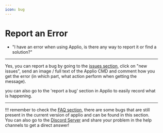 ```yaml
---
icon: bug
---
```

# Report an Error
- "I have an error when using Applio, is there any way to report it or find a solution?"

---
Yes, you can report a bug by going to the [issues section](https://github.com/IAHispano/Applio/issues), click on "new issues", send an image / full text of the Applio CMD and comment how you get the error (in which part, what action perform when getting the message).

you can also go to the 'report a bug' section in Applio to easily record what is happening.

---
!!! remember to check the [FAQ section](/faq/general/errors/), there are some bugs that are still present in the current version of applio and can be found in this section. You can also go to the [Discord Server](https://discord.gg/iahispano) and share your problem in the help channels to get a direct answer!